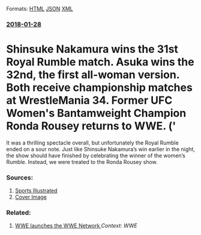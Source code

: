 
Formats: [HTML](/news/2018/01/28/shinsuke-nakamura-wins-the-31st-royal-rumble-match-asuka-wins-the-32nd-the-first-all-woman-version-both-receive-championship-matches-at-w.html)  [JSON](/news/2018/01/28/shinsuke-nakamura-wins-the-31st-royal-rumble-match-asuka-wins-the-32nd-the-first-all-woman-version-both-receive-championship-matches-at-w.json)  [XML](/news/2018/01/28/shinsuke-nakamura-wins-the-31st-royal-rumble-match-asuka-wins-the-32nd-the-first-all-woman-version-both-receive-championship-matches-at-w.xml)  

### [2018-01-28](/news/2018/01/28/index.md)

# Shinsuke Nakamura wins the 31st Royal Rumble match. Asuka wins the 32nd, the first all-woman version. Both receive championship matches at WrestleMania 34. Former UFC Women's Bantamweight Champion Ronda Rousey returns to WWE. ('

It was a thrilling spectacle overall, but unfortunately the Royal Rumble ended on a sour note. Just like Shinsuke Nakamura’s win earlier in the night, the show should have finished by celebrating the winner of the women’s Rumble. Instead, we were treated to the Ronda Rousey show. 


### Sources:

1. [Sports Illustrated](https://www.si.com/wrestling/2018/01/28/royal-rumble-2018-wwe-ronda-rousey)
1. [Cover Image](https://imagesvc.timeincapp.com/v3/mm/image?url&#x3D;https://cdn-s3.si.com/s3fs-public/2018/01/29/ronda-rousey-wwe-royal-rumble-2018.jpg&amp;w&#x3D;1200&amp;h&#x3D;628&amp;c&#x3D;sc&amp;poi&#x3D;face&amp;q&#x3D;85)

### Related:

1. [WWE launches the WWE Network ](/news/2014/02/24/wwe-launches-the-wwe-network.md) _Context: WWE_
